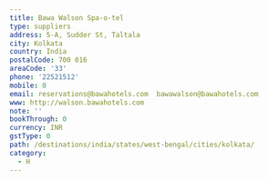 ```yaml
---
title: Bawa Walson Spa-o-tel
type: suppliers
address: 5-A, Sudder St, Taltala
city: Kolkata
country: India
postalCode: 700 016
areaCode: '33'
phone: '22521512'
mobile: 0
email: reservations@bawahotels.com  bawawalson@bawahotels.com
www: http://walson.bawahotels.com
note: ''
bookThrough: 0
currency: INR
gstType: 0
path: /destinations/india/states/west-bengal/cities/kolkata/
category:
  - H
---
```


